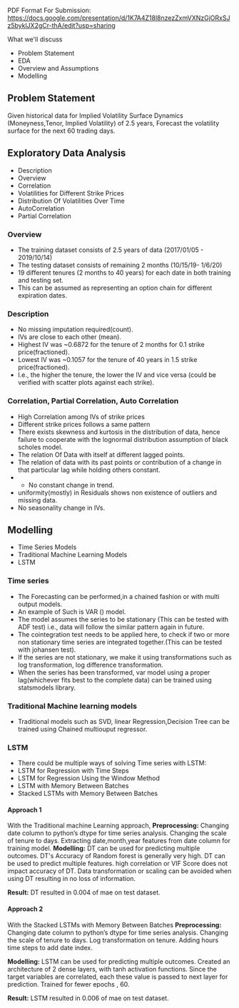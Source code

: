 PDF Format For Submission: https://docs.google.com/presentation/d/1K7A4Z18l8nzezZxmVXNzGjORxSJz5byklJX2gCr-thA/edit?usp=sharing


What we'll discuss
* Problem Statement
* EDA
* Overview and Assumptions
* Modelling

## Problem Statement
Given historical data for Implied Volatility Surface Dynamics (Moneyness,Tenor, Implied Volatility) of 2.5 years,
Forecast the volatility surface for the next 60 trading days.

## Exploratory Data Analysis
* Description
* Overview
* Correlation
* Volatilities for Different Strike Prices
* Distribution Of Volatilities Over Time
* AutoCorrelation
* Partial Correlation


### Overview
* The training dataset consists of 2.5 years of data (2017/01/05 - 2019/10/14)
* The testing dataset consists of remaining 2 months (10/15/19- 1/6/20)
* 19 different tenures (2 months to 40 years) for each date in both training and testing set.
* This can be assumed as representing an option chain for different expiration dates.

### Description
* No missing imputation required(count).
* IVs are close to each other (mean).
* Highest IV  was ~0.6872 for the tenure of 2 months for 0.1 strike price(fractioned).
* Lowest IV  was ~0.1057 for the tenure of 40 years in 1.5 strike price(fractioned).
* I.e., the higher the tenure, the lower the IV and vice versa (could be verified with scatter plots against each strike).


### Correlation, Partial Correlation, Auto Correlation
* High Correlation among IVs of strike prices
* Different strike prices follows a same pattern
* There exists skewness and kurtosis in the distribution of data, hence failure to cooperate with the lognormal distribution assumption of black scholes model.
* The relation Of Data with itself at different lagged points.
* The relation of data with its past points or  contribution of a change in that particular lag while holding others constant.
* * No constant change in trend.
* uniformity(mostly) in Residuals shows non existence of outliers and missing data.
* No seasonality change in IVs.

## Modelling
* Time Series Models
* Traditional Machine Learning Models
* LSTM

### Time series 
* The Forecasting can be performed,in a chained fashion or with multi output models. 
* An example of Such is VAR () model. 
* The model assumes the series to be stationary (This can be tested with ADF test) i.e., data will follow the similar pattern again in future.
* The cointegration test needs to be applied here, to check if two or more non stationary time series are integrated together.(This can be tested with johansen test).
* If the series are not stationary, we make it using transformations such as log transformation, log difference transformation.
* When the series has been transformed, var model using a proper lag(whichever fits best to the complete data)  can be trained using statsmodels library.

### Traditional Machine learning models
* Traditional models such as SVD, linear Regression,Decision Tree can be trained using Chained multiouput regressor.

### LSTM
* There could be multiple ways of solving Time series with LSTM:
* LSTM for Regression with Time Steps
* LSTM for Regression Using the Window Method
* LSTM with Memory Between Batches
* Stacked LSTMs with Memory Between Batches

#### Approach 1
With the Traditional machine Learning approach,
**Preprocessing:**
Changing date column to python’s dtype for time series analysis.
Changing the scale of tenure to days.
Extracting date,month,year features from date column for training model.
**Modelling:**
 DT can be used for predicting multiple outcomes.
 DT's Accuracy of Random forest is generally very high.
 DT can be used to predict multiple features.
 high correlation or VIF Score does not impact accuracy of DT.
 Data transformation or scaling can be avoided when using DT resulting in no loss of information.

**Result:**
DT resulted in 0.004 of mae on test dataset.

#### Approach 2
With the Stacked LSTMs with Memory Between Batches
**Preprocessing:**
Changing date column to python’s dtype for time series analysis.
Changing the scale of tenure to days.
Log transformation on tenure.
Adding hours time steps to add date index.

**Modelling:**
LSTM can be used for predicting multiple outcomes.
Created an architecture of 2 dense layers, with tanh activation functions.
Since the target variables are correlated, each these value is passed to next layer for prediction.
Trained for fewer epochs , 60.

**Result:**
LSTM resulted in 0.006 of mae on test dataset.


